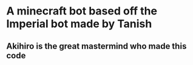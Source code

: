 ﻿# A minecraft bot based off the Imperial bot made by Tanish
## Akihiro is the great mastermind who made this code
